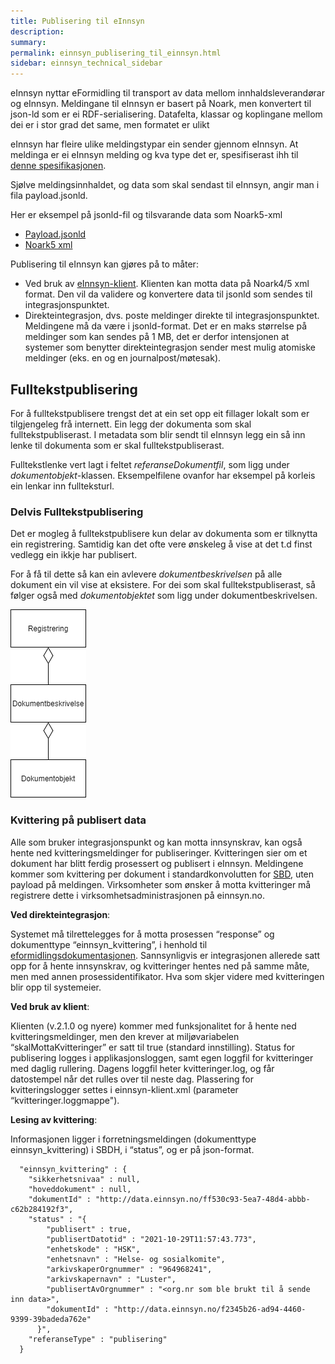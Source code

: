 ```yaml
---
title: Publisering til eInnsyn
description:
summary:
permalink: einnsyn_publisering_til_einnsyn.html
sidebar: einnsyn_technical_sidebar
---
```


eInnsyn nyttar eFormidling til transport av data mellom innhaldsleverandørar og eInnsyn.
Meldingane til eInnsyn er basert på Noark, men konvertert til json-ld som er ei RDF-serialisering. Datafelta, klassar og koplingane mellom dei er i stor grad det same, men formatet er ulikt

eInnsyn har fleire ulike meldingstypar ein sender gjennom eInnsyn. At meldinga er ei eInnsyn melding og kva type det er, spesifiserast ihh til [denne spesifikasjonen](https://docs.digdir.no/eformidling_nm_message.html#einnsyn).

Sjølve meldingsinnhaldet, og data som skal sendast til eInnsyn, angir man i fila payload.jsonld.

Her er eksempel på jsonld-fil og tilsvarande data som Noark5-xml
* [Payload.jsonld](/resources/einnsyn/eksempelfiler/konvertert_noark5tiljsonld.jsonld)
* [Noark5 xml](/resources/einnsyn/eksempelfiler/noark5_basiseksempel.xml)

Publisering til eInnsyn kan gjøres på to måter:
* Ved bruk av [eInnsyn-klient](https://docs.digdir.no/einnsyn_forutsetninger.html). Klienten kan motta data på Noark4/5 xml format. Den vil da validere og konvertere data til jsonld som sendes til integrasjonspunktet.
* Direkteintegrasjon, dvs. poste meldinger direkte til integrasjonspunktet. Meldingene må da være i jsonld-format. Det er en maks størrelse på meldinger som kan sendes på 1 MB, det er derfor intensjonen at systemer som benytter direkteintegrasjon sender mest mulig atomiske meldinger (eks. en og en journalpost/møtesak). 

## Fulltekstpublisering
For å fulltekstpublisere trengst det at ein set opp eit fillager lokalt som er tilgjengeleg frå internett. Ein legg der dokumenta som skal fulltekstpubliserast. I metadata som blir sendt til eInnsyn legg ein så inn lenke til dokumenta som er skal fulltekstpubliserast.

Fulltekstlenke vert lagt i feltet *referanseDokumentfil*, som ligg under *dokumentobjekt*-klassen. Eksempelfilene ovanfor har eksempel på korleis ein lenkar inn fullteksturl.

### Delvis Fulltekstpublisering
Det er mogleg å fulltekstpublisere kun delar av dokumenta som er tilknytta ein registrering. Samtidig kan det ofte vere ønskeleg å vise at det t.d finst vedlegg ein ikkje har publisert.

For å få til dette så kan ein avlevere *dokumentbeskrivelsen* på alle dokument ein vil vise at eksistere. For dei som skal fulltekstpubliserast, så følger også med *dokumentobjektet* som ligg under dokumentbeskrivelsen.

![Struktur fulltekspublisering](/images/einnsyn/struktur_fulltekstpublisering.png)

### Kvittering på publisert data
Alle som bruker integrasjonspunkt og kan motta innsynskrav, kan også hente ned kvitteringsmeldinger for publiseringer.
Kvitteringen sier om et dokument har blitt ferdig prosessert og publisert i eInnsyn.
Meldingene kommer som kvittering per dokument i standardkonvolutten for [SBD](https://docs.digdir.no/eformidling_nm_message.html), uten payload på meldingen.
Virksomheter som ønsker å motta kvitteringer må registrere dette i virksomhetsadministrasjonen på einnsyn.no.

**Ved direkteintegrasjon**:

Systemet må tilrettelegges for å motta prosessen “response” og dokumenttype “einnsyn_kvittering”, i henhold til [eformidlingsdokumentasjonen](https://docs.digdir.no/eformidling_nm_message.html#einnsyn).
Sannsynligvis er integrasjonen allerede satt opp for å hente innsynskrav, og kvitteringer hentes ned på samme måte, men med annen prosessidentifikator.
Hva som skjer videre med kvitteringen blir opp til systemeier.

**Ved bruk av klient**:

Klienten (v.2.1.0 og nyere) kommer med funksjonalitet for å hente ned kvitteringsmeldinger, men den krever at miljøvariabelen “skalMottaKvitteringer” er satt til true (standard innstilling).
Status for publisering logges i applikasjonsloggen, samt egen loggfil for kvitteringer med daglig rullering. Dagens loggfil heter kvitteringer.log, og får datostempel når det rulles over til neste dag.
Plassering for kvitteringslogger settes i einnsyn-klient.xml (parameter “kvitteringer.loggmappe").

**Lesing av kvittering**:

Informasjonen ligger i forretningsmeldingen (dokumenttype einnsyn_kvittering) i SBDH, i “status”, og er på json-format.

```
  "einnsyn_kvittering" : {
    "sikkerhetsnivaa" : null,
    "hoveddokument" : null,
    "dokumentId" : "http://data.einnsyn.no/ff530c93-5ea7-48d4-abbb-c62b284192f3",
    "status" : "{
        "publisert" : true,
        "publisertDatotid" : "2021-10-29T11:57:43.773",
        "enhetskode" : "HSK",
        "enhetsnavn" : "Helse- og sosialkomite",
        "arkivskaperOrgnummer" : "964968241",
        "arkivskapernavn" : "Luster",
        "publisertAvOrgnummer" : "<org.nr som ble brukt til å sende inn data>",
        "dokumentId" : "http://data.einnsyn.no/f2345b26-ad94-4460-9399-39badeda762e"
      }",
    "referanseType" : "publisering"
  }
```  